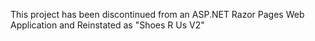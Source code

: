 This project has been discontinued from an ASP.NET Razor Pages Web Application and Reinstated as "Shoes R Us V2"
